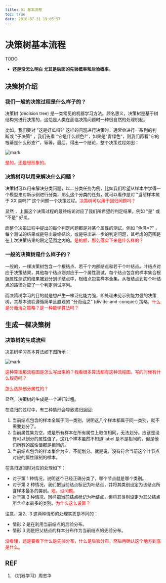 ```yaml
---
title: 01 基本流程
toc: true
date: 2018-07-31 19:05:57
---
```

# 决策树基本流程

TODO

- **还是没怎么明白 尤其是后面的先验概率和后验概率。**


## 决策树介绍

### 我们一般的决策过程是什么样子的？

决策树 (decision tree) 是一类常见的机器学习方法。顾名思义，决策树是基于树结构来进行决策的，这恰是人类在面临决策问题时一种很自然的处理机制。

比如，我们要对 "这是好瓜吗?" 这样的问题进行决策时，通常会进行一系列的判断或 "子决策" ，我们先看 "它是什么颜色?"，如果是"青绿色"，则我们再看"它的根蒂是什么形态?"，等等，最后，得出一个结论，整个决策过程如图：

![mark](http://pacdb2bfr.bkt.clouddn.com/blog/image/180626/CIFbe9L92k.png?imageslim)

<span style="color:red;">是的，还是很形象的。</span>

### 决策树可以用来解决什么问题？

决策树可以用来解决分类问题，以二分类任务为例，比如我们希望从样本中学得一个模型来对新示例进行分类，那么这个分类的任务，就可以看作是对 "当前样本属于 XX 类吗?" 这个问题一个决策过程。<span style="color:red;">决策树可以用于回归问题吗？</span>

显然 ，上面这个决策过程的最终结论对应了我们所希望的判定结果，例如 "是" 或 "不是" 好瓜。

而整个决策过程中提出的每个判定问题都是对某个属性的测试，例如 "色泽=?" ，每个测试的结果或是导出最终结论，或是导出进一步的判定问题，其考虑的范围是在上次决策结果的限定范围之内的。<span style="color:red;">是的额，那么落实下来是什么样的？</span>


### 一般的决策树是什么样子的？

一般的，一棵决策树包含一个根结点、若干个内部结点和若干个叶结点。叶结点对应于决策结果，其他每个结点则对应于一个属性测试，每个结点包含的样本集合根据属性测试的结果被划分到子结点中，根结点包含样本全集。从根结点到每个叶结点的路径对应了一个判定测试序列。

而决策树学习的目的就是想产生一棵泛化能力强，即处理未见示例能力强的决策树，其基本流程遵循简单且直观的 "分而治之" (divide-and-conquer) 策略。<span style="color:red;">什么是分而治之策略？是一种数学算法吗？</span>




## 生成一棵决策树

### 决策树的生成流程

决策树学习基本算法如下图所示：


![mark](http://pacdb2bfr.bkt.clouddn.com/blog/image/180626/6aBKeL3IiF.png?imageslim)

<span style="color:red;">这种算法那流程图是怎么写出来的？我看很多算法都有这种流程图。写的时候有什么规范吗？</span>

<span style="color:red;">怎么选择划分属性的？</span>

显然，决策树的生成是一个递归过程。

在递归的过程中，有三种情形会导致递归返回:

1. 当前结点包含的样本全属于同一类别，说明这几个样本都属于同一类别，就不需要划分了。
2. 当前属性集为空，或是所有样本在所有属性上取值相同，无法划分。应该是没有可以划分的属性值了，这几个样本虽然不知道 label 是不是相同的，但是他们所有的属性值都是相同的。
3. 当前结点包含的样本集合为空，不能划分。就是说，没有符合当前这个叶节点对应的属性限制的样本。

在递归返回时对应的处理如下：

- 对于第 1 种情况，说明这个已经正确分类了，哪个节点就是哪个类别。
- 对于第 2 种情况，我们把当前结点标记为叶结点，井将其类别设定为该结点所含样本最多的类别。<span style="color:red;">嗯，没问题。</span>
- 对于第 3 种情况，同样把当前结点标记为叶结点，但将其类别设定为其父结点所含样本最多的类别。<span style="color:red;">为什么这么设置？</span>


注意，第2、3 这两种情形的处理实质是不同的：

- 情形 2 是在利用当前结点的后验分布。
- 情形 3 则是把父结点的样本分布作为当前结点的先验分布。

<span style="color:red;">没看懂，还是要看下什么是先验分布，什么是后验分布，然后再确认这个地方到底是什么。</span>


## REF

1. 《机器学习》周志华

